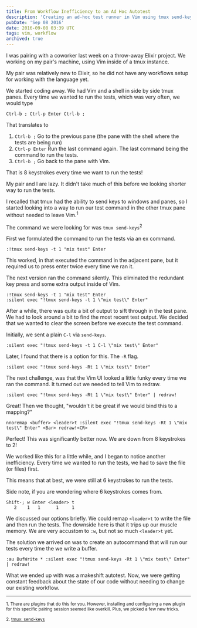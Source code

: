 ```yaml
---
title: From Workflow Inefficiency to an Ad Hoc Autotest
description: 'Creating an ad-hoc test runner in Vim using tmux send-keys to eliminate workflow friction when running tests.'
pubDate: 'Sep 08 2016'
date: 2016-09-08 03:39 UTC
tags: vim, workflow
archived: true
---
```


I was pairing with a coworker last week on a throw-away Elixir project. We working on my pair's machine, using Vim inside of a tmux instance.

My pair was relatively new to Elixir, so he did not have any workflows setup for working with the language yet.

We started coding away. We had Vim and a shell in side by side tmux panes. Every time we wanted to run the tests, which was very often, we would type

```
Ctrl-b ; Ctrl-p Enter Ctrl-b ;
```
That translates to

1. `Ctrl-b ;` Go to the previous pane (the pane with the shell where the tests are being run)
2. `Ctrl-p Enter` Run the last command again. The last command being the command to run the tests.
3. `Ctrl-b ;` Go back to the pane with Vim.

That is 8 keystrokes every time we want to run the tests!

My pair and I are lazy. It didn't take much of this before we looking shorter way to run the tests.

I recalled that tmux had the ability to send keys to windows and panes, so I started looking into a way to run our test command in the other tmux pane without needed to leave Vim.<sup>1</sup>

The command we were looking for was `tmux send-keys`<sup>2</sup>

First we formulated the command to run the tests via an ex command.

```vimscript
:!tmux send-keys -t 1 "mix test" Enter
```

This worked, in that executed the command in the adjacent pane, but it required us to press enter twice every time we ran it.

The next version ran the command silently. This eliminated the redundant key press and some extra output inside of Vim.

```vimscript
:!tmux send-keys -t 1 "mix test" Enter
:silent exec "!tmux send-keys -t 1 \"mix test\" Enter"
```

After a while, there was quite a bit of output to sift through in the test pane. We had to look around a bit to find the most recent test output. We decided that we wanted to clear the screen before we execute the test command.

Initially, we sent a plain `C-l` via `send-keys`.

```vimscript
:silent exec "!tmux send-keys -t 1 C-l \"mix test\" Enter"
```

Later, I found that there is a option for this. The `-R` flag.

```vimscript
:silent exec "!tmux send-keys -Rt 1 \"mix test\" Enter"
```

The next challenge, was that the Vim UI looked a little funky every time we ran the command. It turned out we needed to tell Vim to redraw.

```vimscript
:silent exec "!tmux send-keys -Rt 1 \"mix test\" Enter" | redraw!
```

Great! Then we thought, "wouldn't it be great if we would bind this to a mapping?"

```vimscript
nnoremap <buffer> <leader>t :silent exec "!tmux send-keys -Rt 1 \"mix test\" Enter" <Bar> redraw!<CR>
```

Perfect! This was significantly better now. We are down from 8 keystrokes to 2!


We worked like this for a little while, and I began to notice another inefficiency. Every time we wanted to run the tests, we had to save the file (or files) first.

This means that at best, we were still at 6 keystrokes to run the tests.


Side note, if you are wondering where 6 keystrokes comes from.

```
Shift-; w Enter <leader> t
   2    1   1      1     1
```

We discussed our options briefly. We could remap `<leader>t` to write the file and then run the tests. The downside here is that it trips up our muscle memory. We are very accustom to `:w`, but not so much `<leader>t` yet.

The solution we arrived on was to create an autocommand that will run our tests every time the we write a buffer.

```
:au BufWrite * :silent exec "!tmux send-keys -Rt 1 \"mix test\" Enter" | redraw!
```

What we ended up with was a makeshift autotest. Now, we were getting constant feedback about the state of our code without needing to change our existing workflow.

---

<sub>1. There are plugins that do this for you. However, installing and configuring a new plugin for this specific pairing session seemed like overkill. Plus, we picked a few new tricks.</sub>

<sub>2. [tmux: send-keys](/2016/09/07/tmux-send-keys/)</sub>
